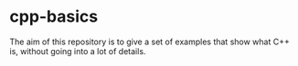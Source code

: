 # cpp-basics
The aim of this repository is to give a set of examples that show what C++ is, without going into a lot of details.
